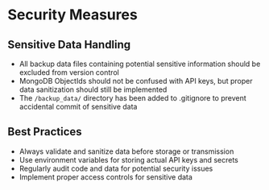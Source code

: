 # Security Measures

## Sensitive Data Handling

- All backup data files containing potential sensitive information should be excluded from version control
- MongoDB ObjectIds should not be confused with API keys, but proper data sanitization should still be implemented
- The `/backup_data/` directory has been added to .gitignore to prevent accidental commit of sensitive data

## Best Practices

- Always validate and sanitize data before storage or transmission
- Use environment variables for storing actual API keys and secrets
- Regularly audit code and data for potential security issues
- Implement proper access controls for sensitive data

